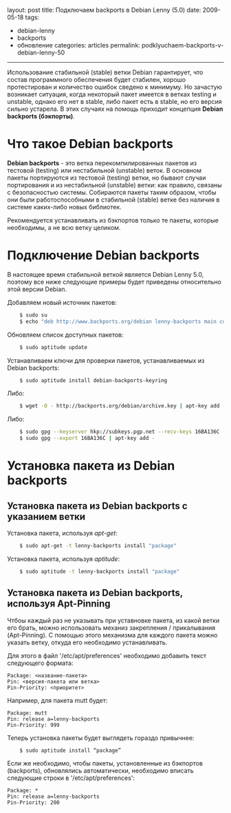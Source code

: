 layout: post
title: Подключаем backports в Debian Lenny (5.0)
date: 2009-05-18
tags:
- debian-lenny
- backports
- обновление
categories: articles
permalink: podklyuchaem-backports-v-debian-lenny-50

---

Использование стабильной (stable) ветки Debian гарантирует, что состав программного обеспечения будет стабилен, хорошо протестирован и количество ошибок сведено к минимуму. Но зачастую возникает ситуация, когда некоторый пакет имеется в ветках testing и unstable, однако его нет в stable, либо пакет есть в stable, но его версия сильно устарела. В этих случаях на помощь приходит концепция **Debian backports (бэкпорты)**.

<!-- more -->

Что такое Debian backports
==========================

**Debian backports** - это ветка перекомпилированных пакетов из тестовой (testing) или нестабильной (unstable) веток. В основном пакеты портируются из тестовой (testing) ветки, но бывают случаи портирования и из нестабильной (unstable) ветки: как правило, связаны с безопасностью системы. Собираются пакеты таким образом, чтобы они были работоспособными в стабильной (stable) ветке без наличия в системе каких-либо новых библиотек.

Рекомендуется устанавливать из бэкпортов только те пакеты, которые необходимы, а не всю ветку целиком.

Подключение Debian backports
============================

В настоящее время стабильной веткой является Debian Lenny 5.0, поэтому все ниже следующие примеры будет приведены относительно этой версии Debian.

Добавляем новый источник пакетов:

``` bash
    $ sudo su
    $ echo "deb http://www.backports.org/debian lenny-backports main contrib non-free" >> /etc/apt/sources.list
```
Обновляем список доступных пакетов:

``` bash
    $ sudo aptitude update
```
Устанавливаем ключи для проверки пакетов, устанавливаемых из Debian backports:

``` bash
    $ sudo aptitude install debian-backports-keyring
```
Либо:

``` bash
    $ wget -O - http://backports.org/debian/archive.key | apt-key add -
```
Либо:

``` bash
    $ sudo gpg --keyserver hkp://subkeys.pgp.net --recv-keys 16BA136C
    $ sudo gpg --export 16BA136C | apt-key add -
```

Установка пакета из Debian backports
====================================

Установка пакета из Debian backports с указанием  ветки
-------------------------------------------------------

Установка пакета, используя *apt-get*:

```bash
    $ sudo apt-get -t lenny-backports install "package"
```
Установка пакета, используя *aptitude*:

```bash
    $ sudo aptitude -t lenny-backports install "package"
```
Установка пакета из Debian backports, используя Apt-Pinning
-----------------------------------------------------------

Чтбоы каждый раз не указывать при уставновке пакета, из какой ветки его брать, можно использовать механиз закрепления / прикалывания (Apt-Pinning). С помощью этого механизма для каждого пакета можно указать ветку, откуда его необходимо устанавливать.

Для этого в файл '/etc/apt/preferences' необходимо добавить текст следующего формата:

    Package: <название-пакета>
    Pin: <версия-пакета или ветка>
    Pin-Priority: <приоритет>

Например, для пакета mutt будет:

    Package: mutt
    Pin: release a=lenny-backports
    Pin-Priority: 999

Теперь установка пакеты будет выглядеть гораздо привычнее:

``` bash
    $ sudo aptitude install “package”
```
Если же необходимо, чтобы пакеты, установленные из бэкпортов (backports), обновлялись автоматически, необходимо вписать следующие строки в '/etc/apt/preferences':

    Package: *
    Pin: release a=lenny-backports
    Pin-Priority: 200
